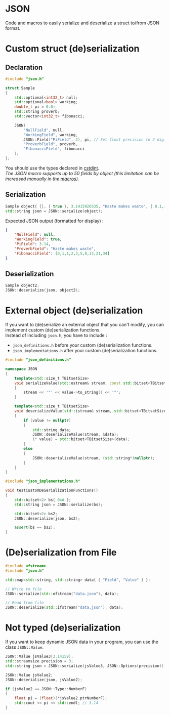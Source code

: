 JSON
====

Code and macros to easily serialize and deserialize a struct to/from JSON format.

# Custom struct (de)serialization

## Declaration

```cpp
#include "json.h"

struct Sample
{
	std::optional<int32_t> null;
	std::optional<bool> working;
	double_t pi = 0.0;
	std::string proverb;
	std::vector<int32_t> fibonacci;

	JSON(
		"NullField", null,
		"WorkingField", working,
		JSON::Field("PiField", 2), pi, // Set float precision to 2 digits
		"ProverbField", proverb,
		"FibonacciField", fibonacci
	);
};
```
You should use the types declared in [cstdint](https://en.cppreference.com/w/cpp/header/cstdint).  
*The JSON macro supports up to 50 fields by object (this limitation can be increased manually in the [macros](https://github.com/antlafarge/cpp-tools/blob/main/JSON/src/json_definitions.h#L26)).*

## Serialization

```cpp
Sample object{ {}, { true }, 3.1415926535, "Haste makes waste", { 0,1,1,2,3,5,8,13,21,34 } };
std::string json = JSON::serialize(object);
```

Expected JSON output (formatted for display) :
```json
{
	"NullField": null,
	"WorkingField": true,
	"PiField": 3.14,
	"ProverbField": "Haste makes waste",
	"FibonacciField": [0,1,1,2,3,5,8,13,21,34]
}
```

## Deserialization

```cpp
Sample object2;
JSON::deserialize(json, object2);
```

# External object (de)serialization

If you want to (de)serialize an external object that you can't modify, you can implement custom (de)serialization functions.  
Instead of including `json.h`, you have to include :
- `json_definitions.h` before your custom (de)serialization functions.
- `json_implementations.h` after your custom (de)serialization functions.

```cpp
#include "json_definitions.h"

namespace JSON
{
	template<std::size_t TBitsetSize>
	void serializeValue(std::ostream& stream, const std::bitset<TBitsetSize>* value, const Field* field = nullptr)
	{
		stream << '"' << value->to_string() << '"';
	}

	template<std::size_t TBitsetSize>
	void deserializeValue(std::istream& stream, std::bitset<TBitsetSize>* value)
	{
		if (value != nullptr)
		{
			std::string data;
			JSON::deserializeValue(stream, &data);
			(* value) = std::bitset<TBitsetSize>(data);
		}
		else
		{
			JSON::deserializeValue(stream, (std::string*)nullptr);
		}
	}
}

#include "json_implementations.h"

void testCustomDeSerializationFunctions()
{
	std::bitset<2> bs{ 0xA };
	std::string json = JSON::serialize(bs);

	std::bitset<2> bs2;
	JSON::deserialize(json, bs2);

	assert(bs == bs2);
}
```

# (De)serialization from File

```cpp
#include <fstream>
#include "json.h"

std::map<std::string, std::string> data{ { "Field", "Value" } };

// Write to file
JSON::serialize(std::ofstream("data.json"), data);

// Read from file
JSON::deserialize(std::ifstream("data.json"), data);
```

# Not typed (de)serialization

If you want to keep dynamic JSON data in your program, you can use the class `JSON::Value`.

```cpp
JSON::Value jsValue3(3.14159);
std::streamsize precision = 3;
std::string json = JSON::serialize(jsValue3, JSON::Options(precision));

JSON::Value jsValue2;
JSON::deserialize(json, jsValue2);

if (jsValue2 == JSON::Type::NumberF)
{
	float pi = (float)(*jsValue2.ptrNumberF);
	std::cout << pi << std::endl; // 3.14
}
```
